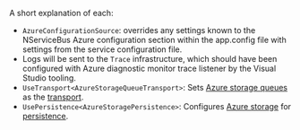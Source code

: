 A short explanation of each:

 * `AzureConfigurationSource`: overrides any settings known to the NServiceBus Azure configuration section within the app.config file with settings from the service configuration file.
 *  Logs will be sent to the `Trace` infrastructure, which should have been configured with Azure diagnostic monitor trace listener by the Visual Studio tooling.
 * `UseTransport<AzureStorageQueueTransport>`: Sets [Azure storage queues](/transports/azure-storage-queues/) as the [transport](/transports).
 * `UsePersistence<AzureStoragePersistence>`: Configures [Azure storage](/persistence/azure-table/) for [persistence](/persistence).
